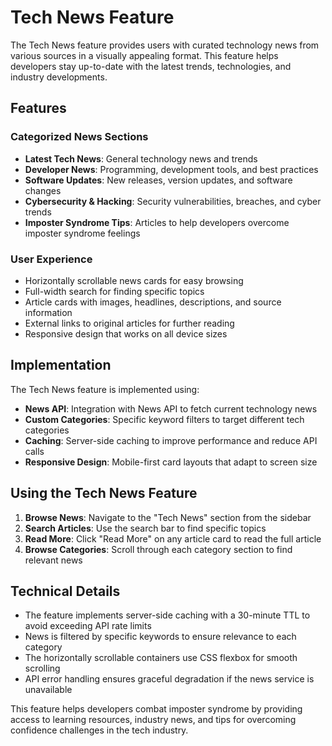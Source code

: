 # Tech News Feature

The Tech News feature provides users with curated technology news from various sources in a visually appealing format. This feature helps developers stay up-to-date with the latest trends, technologies, and industry developments.

## Features

### Categorized News Sections
- **Latest Tech News**: General technology news and trends
- **Developer News**: Programming, development tools, and best practices
- **Software Updates**: New releases, version updates, and software changes
- **Cybersecurity & Hacking**: Security vulnerabilities, breaches, and cyber trends 
- **Imposter Syndrome Tips**: Articles to help developers overcome imposter syndrome feelings

### User Experience
- Horizontally scrollable news cards for easy browsing
- Full-width search for finding specific topics
- Article cards with images, headlines, descriptions, and source information
- External links to original articles for further reading
- Responsive design that works on all device sizes

## Implementation

The Tech News feature is implemented using:

- **News API**: Integration with News API to fetch current technology news
- **Custom Categories**: Specific keyword filters to target different tech categories
- **Caching**: Server-side caching to improve performance and reduce API calls
- **Responsive Design**: Mobile-first card layouts that adapt to screen size

## Using the Tech News Feature

1. **Browse News**: Navigate to the "Tech News" section from the sidebar
2. **Search Articles**: Use the search bar to find specific topics
3. **Read More**: Click "Read More" on any article card to read the full article
4. **Browse Categories**: Scroll through each category section to find relevant news

## Technical Details

- The feature implements server-side caching with a 30-minute TTL to avoid exceeding API rate limits
- News is filtered by specific keywords to ensure relevance to each category
- The horizontally scrollable containers use CSS flexbox for smooth scrolling
- API error handling ensures graceful degradation if the news service is unavailable

This feature helps developers combat imposter syndrome by providing access to learning resources, industry news, and tips for overcoming confidence challenges in the tech industry.
